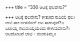 +++
title = "330 ಆಟಕ್ಕೆ ಫಲವೇನು?"

+++
ಆಟಕ್ಕೆ ಫಲವೇನು? ಕೌತುಕದ ರುಚಿಯೆ ಫಲ।  
ಚೀಟಿ ತಾಂ ಬೀಳೆನೆನಲ್ ಆಟ ಸಾಗುವುದೆ?॥  
ಏಟಾಯ್ತೆ ಗೆಲುವಾಯ್ತೆಯೆಂದು ಕೇಳುವುದೇನು?।  
ಆಟದೋಟವೆ ಲಾಭ - ಮಂಕುತಿಮ್ಮ॥  
